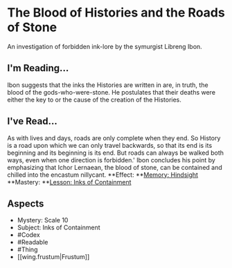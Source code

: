 # The Blood of Histories and the Roads of Stone
An investigation of forbidden ink-lore by the symurgist Libreng Ibon.
## I'm Reading...
Ibon suggests that the inks the Histories are written in are, in truth, the blood of the gods-who-were-stone. He postulates that their deaths were either the key to or the cause of the creation of the Histories.
## I've Read...
As with lives and days, roads are only complete when they end. So History is a road upon which we can only travel backwards, so that its end is its beginning and its beginning is its end. But roads can always be walked both ways, even when one direction is forbidden.' Ibon concludes his point by emphasizing that Ichor Lernaean, the blood of stone, can be contained and chilled into the encastum nillycant. 
**Effect: **[Memory: Hindsight](https://uadaf.theevilroot.xyz/rowenarium/element/mem.hindsight)
**Mastery: **[Lesson: Inks of Containment](https://uadaf.theevilroot.xyz/rowenarium/element/x.inksofcontainment)
## Aspects
- Mystery: Scale 10
- Subject: Inks of Containment
- #Codex
- #Readable
- #Thing
- [[wing.frustum|Frustum]]